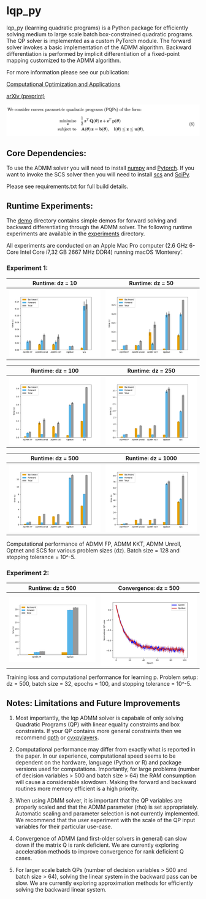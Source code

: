 # lqp_py
lqp_py (learning quadratic programs) is a Python package for efficiently solving medium to large scale batch box-constrained quadratic programs. The QP solver is implemented as a custom PyTorch module. The forward solver invokes a basic implementation of the ADMM algorithm. Backward differentiation is performed by implicit differentiation of a fixed-point mapping customized to the ADMM algorithm.

For more information please see our publication:

[Computational Optimization and Applications](https://link.springer.com/article/10.1007/s10589-022-00422-7)

[arXiv (preprint)](https://arxiv.org/pdf/2112.07464.pdf)

![parametric quadratic program](images/pqp.png)

## Core Dependencies:
To use the ADMM solver you will need to install [numpy](https://numpy.org) and [Pytorch](https://pytorch.org). If you want to invoke the SCS solver then you will need to install [scs](https://www.cvxgrp.org/scs/) and [SciPy](https://scipy.org).

Please see requirements.txt for full build details.

## Runtime Experiments:
The [demo](demo) directory contains simple demos for forward solving and backward differentiating through the ADMM solver. The following runtime experiments are available in the [experiments](experiments) directory.

All experiments are conducted on an Apple Mac Pro computer (2.6 GHz 6-Core Intel Core i7,32 GB 2667 MHz DDR4) running macOS ‘Monterey’.

### Experiment 1:
Runtime: dz = 10            |  Runtime: dz = 50    
:-------------------------:|:-------------------------:
![runtime dz 10](/images/exp_1_n_10.png)  |  ![runtime dz 50](/images/exp_1_n_50.png)

Runtime: dz = 100            |  Runtime: dz = 250    
:-------------------------:|:-------------------------:
![runtime dz 100](/images/exp_1_n_100.png)  |  ![runtime dz 250](/images/exp_1_n_250.png)

Runtime: dz = 500            |  Runtime: dz = 1000    
:-------------------------:|:-------------------------:
![runtime dz 500](/images/exp_1_n_500.png)  |  ![runtime dz 1000](/images/exp_1_n_1000.png)

Computational performance of ADMM FP, ADMM KKT, ADMM Unroll, Optnet and SCS for various problem sizes (dz). Batch size = 128 and stopping tolerance = 10^-5.

### Experiment 2:

Runtime: dz = 500            |  Convergence: dz = 500    
:-------------------------:|:-------------------------:
![runtime dz 500](/images/exp_2_n_500.png)  |  ![convergence dz 500](/images/exp_2_n_500_conv.png)

Training loss and computational performance for learning p. Problem setup: dz = 500, batch size = 32, epochs = 100, and stopping tolerance = 10^-5.

## Notes: Limitations and Future Improvements

1. Most importantly, the lqp ADMM solver is capabale of only solving Quadratic Programs (QP) with linear equality constraints and box constraints. If your QP contains more general constraints then we recommend  [qpth](https://locuslab.github.io/qpth/) or [cvxpylayers](https://locuslab.github.io/2019-10-28-cvxpylayers/).

2. Computational performance may differ from exactly what is reported in the paper. In our experience, computational speed seems to be dependent on the hardware, language (Python or R) and package versions used for computations. Importantly, for large problems (number of decision variables > 500 and batch size > 64) the RAM consumption will cause a considerable slowdown. Making the forward and backward routines more memory efficient is a high priority.

3. When using ADMM solver, it is important that the QP variables are properly scaled and that the ADMM parameter (rho) is set appropriately. Automatic scaling and parameter selection is not currently implemented. We recommend that the user experiment with the scale of the QP input variables for their particular use-case.

4. Convergence of ADMM (and first-older solvers in general) can slow down if the matrix Q is rank deficient. We are currently exploring acceleration methods to improve  convergence for rank deficient Q cases.

5. For larger scale batch QPs (number of decision variables > 500 and batch size > 64), solving the linear system in the backward pass can be slow. We are currently exploring approximation methods for efficiently solving the backward linear system.
